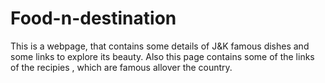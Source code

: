 # Food-n-destination
This is a webpage, that contains some details of J&amp;K famous dishes and some links to explore its beauty.
Also this page contains some of the links of the recipies , which are famous allover the country.
